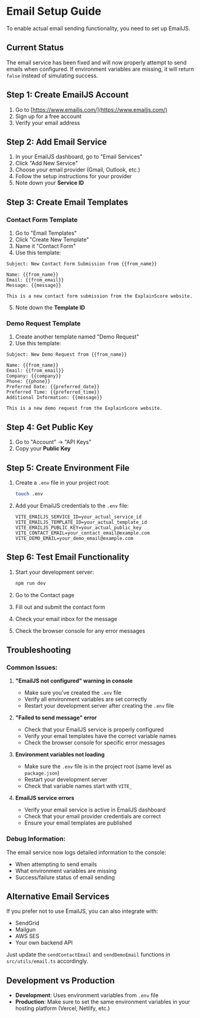 # Email Setup Guide

To enable actual email sending functionality, you need to set up EmailJS.

## Current Status
The email service has been fixed and will now properly attempt to send emails when configured. If environment variables are missing, it will return `false` instead of simulating success.

## Step 1: Create EmailJS Account

1. Go to [https://www.emailjs.com/](https://www.emailjs.com/)
2. Sign up for a free account
3. Verify your email address

## Step 2: Add Email Service

1. In your EmailJS dashboard, go to "Email Services"
2. Click "Add New Service"
3. Choose your email provider (Gmail, Outlook, etc.)
4. Follow the setup instructions for your provider
5. Note down your **Service ID**

## Step 3: Create Email Templates

### Contact Form Template
1. Go to "Email Templates"
2. Click "Create New Template"
3. Name it "Contact Form"
4. Use this template:

```
Subject: New Contact Form Submission from {{from_name}}

Name: {{from_name}}
Email: {{from_email}}
Message: {{message}}

This is a new contact form submission from the ExplainScore website.
```

5. Note down the **Template ID**

### Demo Request Template
1. Create another template named "Demo Request"
2. Use this template:

```
Subject: New Demo Request from {{from_name}}

Name: {{from_name}}
Email: {{from_email}}
Company: {{company}}
Phone: {{phone}}
Preferred Date: {{preferred_date}}
Preferred Time: {{preferred_time}}
Additional Information: {{message}}

This is a new demo request from the ExplainScore website.
```

## Step 4: Get Public Key

1. Go to "Account" → "API Keys"
2. Copy your **Public Key**

## Step 5: Create Environment File

1. Create a `.env` file in your project root:
   ```bash
   touch .env
   ```

2. Add your EmailJS credentials to the `.env` file:
   ```env
   VITE_EMAILJS_SERVICE_ID=your_actual_service_id
   VITE_EMAILJS_TEMPLATE_ID=your_actual_template_id
   VITE_EMAILJS_PUBLIC_KEY=your_actual_public_key
   VITE_CONTACT_EMAIL=your_contact_email@example.com
   VITE_DEMO_EMAIL=your_demo_email@example.com
   ```

## Step 6: Test Email Functionality

1. Start your development server:
   ```bash
   npm run dev
   ```

2. Go to the Contact page
3. Fill out and submit the contact form
4. Check your email inbox for the message
5. Check the browser console for any error messages

## Troubleshooting

### Common Issues:

1. **"EmailJS not configured" warning in console**
   - Make sure you've created the `.env` file
   - Verify all environment variables are set correctly
   - Restart your development server after creating the `.env` file

2. **"Failed to send message" error**
   - Check that your EmailJS service is properly configured
   - Verify your email templates have the correct variable names
   - Check the browser console for specific error messages

3. **Environment variables not loading**
   - Make sure the `.env` file is in the project root (same level as `package.json`)
   - Restart your development server
   - Check that variable names start with `VITE_`

4. **EmailJS service errors**
   - Verify your email service is active in EmailJS dashboard
   - Check that your email provider credentials are correct
   - Ensure your email templates are published

### Debug Information:
The email service now logs detailed information to the console:
- When attempting to send emails
- What environment variables are missing
- Success/failure status of email sending

## Alternative Email Services

If you prefer not to use EmailJS, you can also integrate with:
- SendGrid
- Mailgun
- AWS SES
- Your own backend API

Just update the `sendContactEmail` and `sendDemoEmail` functions in `src/utils/email.ts` accordingly.

## Development vs Production

- **Development**: Uses environment variables from `.env` file
- **Production**: Make sure to set the same environment variables in your hosting platform (Vercel, Netlify, etc.) 